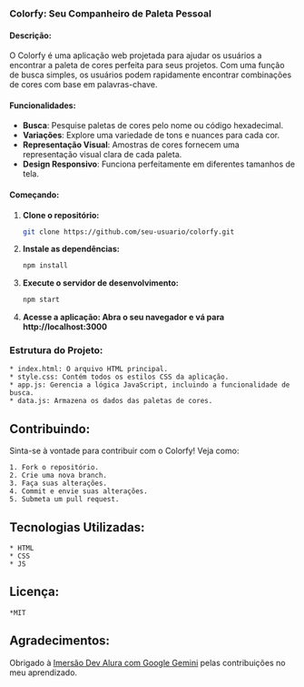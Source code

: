### Colorfy: Seu Companheiro de Paleta Pessoal

#### Descrição:
O Colorfy é uma aplicação web projetada para ajudar os usuários a encontrar a paleta de cores perfeita para seus projetos. Com uma função de busca simples, os usuários podem rapidamente encontrar combinações de cores com base em palavras-chave.

#### Funcionalidades:

- **Busca**: Pesquise paletas de cores pelo nome ou código hexadecimal.
- **Variações**: Explore uma variedade de tons e nuances para cada cor.
- **Representação Visual**: Amostras de cores fornecem uma representação visual clara de cada paleta.
- **Design Responsivo**: Funciona perfeitamente em diferentes tamanhos de tela.

#### Começando:

1. **Clone o repositório:**
   ```bash
   git clone https://github.com/seu-usuario/colorfy.git

2. **Instale as dependências:**
    ```bash
    npm install

3. **Execute o servidor de desenvolvimento:**
    ```bash
    npm start
4. **Acesse a aplicação: Abra o seu navegador e vá para http://localhost:3000**

### Estrutura do Projeto:
    * index.html: O arquivo HTML principal.
    * style.css: Contém todos os estilos CSS da aplicação.
    * app.js: Gerencia a lógica JavaScript, incluindo a funcionalidade de busca.
    * data.js: Armazena os dados das paletas de cores.

## Contribuindo:
Sinta-se à vontade para contribuir com o Colorfy! Veja como:

    1. Fork o repositório.
    2. Crie uma nova branch.
    3. Faça suas alterações.
    4. Commit e envie suas alterações.
    5. Submeta um pull request.

## Tecnologias Utilizadas:

    * HTML
    * CSS
    * JS

## Licença:

    *MIT

## Agradecimentos:

Obrigado à [Imersão Dev Alura com Google Gemini] pelas contribuições no meu aprendizado.

[Imersão Dev Alura com Google Gemini]: https://cursos.alura.com.br/imersoes/aulas/masterclass-google-gemini-estrategias-e-aplicacoes-praticas-c133
